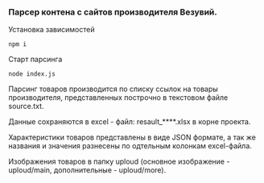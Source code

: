 ### Парсер контена с сайтов производителя Везувий.

Установка зависимостей
```
npm i
```
Старт парсинга
```
node index.js
```
Парсинг товаров производится по списку ссылок на товары производителя, представленных построчно в текстовом файле source.txt.

Данные сохраняются в excel - файл: resault_****.xlsx в корне проекта.

Характеристики товаров представлены в виде JSON формате, а так же названия и значения разнесены по одтельным колонкам excel-файла.

Изображения товаров в папку uploud (основное изображение - uploud/main, дополнительные - uploud/more).

